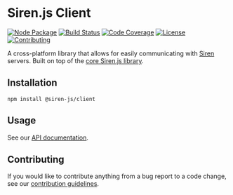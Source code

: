 # Siren.js Client

[![Node Package](https://img.shields.io/npm/v/@siren-js/client)](https://npmjs.org/@siren-js/client)
[![Build Status](https://img.shields.io/github/workflow/status/siren-js/client/Build%20Package)](https://github.com/siren-js/client/actions/workflows/build.yaml)
[![Code Coverage](https://img.shields.io/codecov/c/github/siren-js/client)](https://codecov.io/gh/siren-js/client)
[![License](https://img.shields.io/github/license/siren-js/client)](LICENSE)
[![Contributing](https://img.shields.io/badge/contributions-welcome-brightgreen.svg)](CONTRIBUTING.md)

A cross-platform library that allows for easily communicating with [Siren]
servers. Built on top of the [core Siren.js library][core].

[siren]: https://github.com/kevinswiber/siren
[core]: https://github.com/siren-js/core

## Installation

```text
npm install @siren-js/client
```

## Usage

See our [API documentation](https://siren-js.github.io/client).

## Contributing

If you would like to contribute anything from a bug report to a code change, see
our [contribution guidelines](CONTRIBUTING.md).
